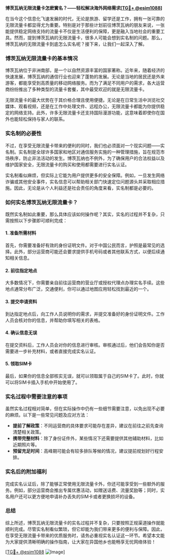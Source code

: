 **博茨瓦纳无限流量卡怎麽實名？——轻松解决海外网络需求[[TG💪+ @esim1088](https://t.me/s/esim1088)]**

在当今这个信息化飞速发展的时代，无论是旅游、留学还是工作，拥有一张可靠的无限流量卡都显得尤为重要。特别是对于那些计划前往博茨瓦纳的朋友来说，一张能提供稳定网络支持的流量卡不仅是生活便利的保障，更是融入当地社会的重要工具。然而，提到博茨瓦纳的无限流量卡，很多人可能会想到实名制的问题。那么，博茨瓦纳的无限流量卡到底怎么实名呢？接下来，让我们一起深入了解。

### 博茨瓦纳无限流量卡的基本情况

博茨瓦纳位于非洲南部，是一个以自然资源丰富的国家著称。近年来，随着经济的快速发展，博茨瓦纳的通信行业也迎来了蓬勃的发展。无论是当地的居民还是外来游客，都能享受到高质量的移动网络服务。而为了满足不同用户的需求，各大运营商纷纷推出了多种类型的流量卡套餐，其中最受欢迎的就是无限流量卡。

无限流量卡的最大优势在于其价格合理且使用便捷。无论是在日常生活中浏览社交媒体、观看视频，还是在工作中处理文件、远程办公，无限流量卡都能为你提供稳定的网络支持。此外，许多无限流量卡还支持国际漫游功能，这意味着即使你在国外也能轻松保持与家人的联系。

### 实名制的必要性

不过，在享受无限流量卡带来的便利的同时，我们也必须面对一个现实问题——实名制。实名制是全球许多国家和地区对通信服务实施的一种管理措施，旨在规范市场秩序，防止非法活动的发生。博茨瓦纳也不例外，为了确保用户的合法权益以及维护国家安全，无限流量卡的购买和使用都需要进行实名认证。

实名制看似麻烦，但实际上它能为用户提供更多的安全保障。例如，一旦发生网络诈骗或其他安全事件，实名信息可以帮助相关部门快速定位问题源头并采取相应措施。因此，无论是从个人利益还是社会责任的角度来看，实名制都是必要的。

### 如何实名博茨瓦纳无限流量卡？

既然实名制如此重要，那么具体应该如何操作呢？其实，实名的过程并不复杂，只需按照以下步骤即可顺利完成：

#### 1. 准备所需材料

首先，你需要准备好有效的身份证明文件。对于中国公民而言，护照是最常见的选择。此外，部分运营商可能还会要求提供手机号码或者其他联系方式，以便后续通知相关信息。

#### 2. 前往指定地点

大多数情况下，你需要亲自前往运营商的营业厅或授权代理点办理实名手续。这些地点通常分布广泛，交通便利，你可以通过地图应用轻松找到最近的一个。

#### 3. 提交申请资料

到达指定地点后，向工作人员说明你的需求，并提交准备好的身份证明文件。工作人员会核对你的信息，并帮助你填写相关的表格。

#### 4. 确认信息无误

在提交资料后，工作人员会对你的信息进行审核。审核通过后，他们会告知你是否需要进一步补充材料，或者直接完成实名认证。

#### 5. 领取SIM卡

最后，如果你的信息全部核实无误，就可以领取属于自己的SIM卡了。此时，你就可以将SIM卡插入手机中开始使用了。

### 实名过程中需要注意的事项

虽然实名过程相对简单，但在实际操作中仍有一些细节需要注意，以免出现不必要的麻烦。以下是一些常见问题及应对方法：

- **提前了解政策**：不同运营商的具体要求可能存在差异，建议在前往之前先查询清楚相关政策。
- **携带完整材料**：除了身份证件外，某些情况下还需要提供其他辅助材料，比如近期照片等。
- **预留充足时间**：高峰期可能会有较多排队等候的情况，建议提前规划好行程安排。

### 实名后的附加福利

完成实名认证后，除了能够正常使用无限流量卡外，你还可能享受到一些额外的服务。例如，部分运营商会推出专属优惠活动，如赠送话费、流量奖励等；同时，实名用户还可以更方便地申请补办丢失的SIM卡或者更换损坏的设备。

### 总结

综上所述，博茨瓦纳无限流量卡的实名过程并不复杂，只要按照正规渠道操作就能顺利完成。尽管实名制看似繁琐，但它却能为我们带来更多的便利与保障。因此，在享受无限流量卡带来的优质服务时，请务必重视实名认证这一环节。希望本文能为大家提供清晰明确的操作指南，让大家在异国他乡也能畅享无忧网络体验！

[[TG💪+ @esim1088](https://t.me/s/esim1088) ![Image](https://i.postimg.cc/4NQfJmqS/Snipaste-2025-05-13-00-14-12.png)]